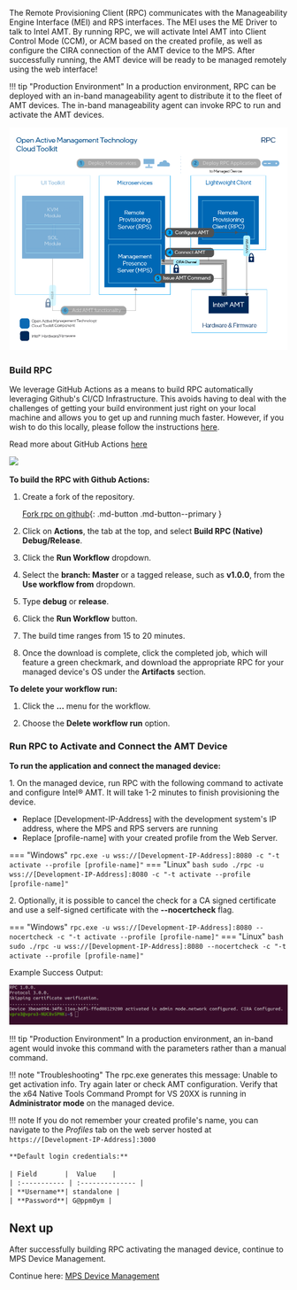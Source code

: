<!-- [![RPC](../assets/animations/forkandbuild.gif)](../assets/animations/forkandbuild.gif =500x) -->

The Remote Provisioning Client (RPC) communicates with the Manageability Engine Interface (MEI) and RPS interfaces. The MEI uses the ME Driver to talk to Intel AMT. By running RPC, we will activate Intel AMT into Client Control Mode (CCM), or ACM based on the created profile, as well as configure the CIRA connection of the AMT device to the MPS. After successfully running, the AMT device will be ready to be managed remotely using the web interface!

!!! tip "Production Environment"
        In a production environment, RPC can be deployed with an in-band manageability agent to distribute it to the fleet of AMT devices. The in-band manageability agent can invoke RPC to run and activate the AMT devices.

[![RPC](../assets/images/RPC_Overview.png)](../assets/images/RPC_Overview.png)

### Build RPC

We leverage GitHub Actions as a means to build RPC automatically leveraging Github's CI/CD Infrastructure. This avoids having to deal with the challenges of getting your build environment just right on your local machine and allows you to get up and running much faster. However, if you wish to do this locally, please follow the instructions [here](./buildRPC.md).

Read more about GitHub Actions [here](https://github.blog/2019-08-08-github-actions-now-supports-ci-cd/#:~:text=GitHub%20Actions%20is%20an%20API,every%20step%20along%20the%20way.)

<img src="../../assets/animations/forkandbuild.gif" width="500"  />

**To build the RPC with Github Actions:**

1. Create a fork of the repository.

    [Fork rpc on github](https://github.com/open-amt-cloud-toolkit/rpc/fork){: .md-button .md-button--primary }

2. Click on **Actions**, the tab at the top, and select **Build RPC (Native) Debug/Release**.

3. Click the **Run Workflow** dropdown. 

4. Select the **branch: Master** or a tagged release, such as **v1.0.0**, from the **Use workflow from** dropdown. 

5. Type **debug** or **release**.  

6. Click the **Run Workflow** button.

7. The build time ranges from 15 to 20 minutes.

8. Once the download is complete, click the completed job, which will feature a green checkmark, and download the appropriate RPC for your managed device's OS under the **Artifacts** section.

**To delete your workflow run:**

1. Click the **...** menu for the workflow. 

2. Choose the **Delete workflow run** option.

### Run RPC to Activate and Connect the AMT Device

**To run the application and connect the managed device:**

1\. On the managed device, run RPC with the following command to activate and configure Intel&reg; AMT. It will take 1-2 minutes to finish provisioning the device.

- Replace [Development-IP-Address] with the development system's IP address, where the MPS and RPS servers are running
- Replace [profile-name] with your created profile from the Web Server.


=== "Windows"
    ```
    rpc.exe -u wss://[Development-IP-Address]:8080 -c "-t activate --profile [profile-name]"
    ```
=== "Linux"
    ``` bash
    sudo ./rpc -u wss://[Development-IP-Address]:8080 -c "-t activate --profile [profile-name]"
    ```

2\. Optionally, it is possible to cancel the check for a CA signed certificate and use a self-signed certificate with the **--nocertcheck** flag. 

=== "Windows"
    ```
    rpc.exe -u wss://[Development-IP-Address]:8080 --nocertcheck -c "-t activate --profile [profile-name]"
    ```
=== "Linux"
    ``` bash
    sudo ./rpc -u wss://[Development-IP-Address]:8080 --nocertcheck -c "-t activate --profile [profile-name]"
    ```

Example Success Output:

[![RPC Success](../assets/images/RPC_Success.png)](../assets/images/RPC_Success.png)


!!! tip "Production Environment"
        In a production environment, an in-band agent would invoke this command with the parameters rather than a manual command.

!!! note "Troubleshooting"
        The rpc.exe generates this message:
                Unable to get activation info. Try again later or check AMT configuration.
        Verify that the x64 Native Tools Command Prompt for VS 20XX is running in **Administrator mode** on the managed device.
         
        
!!! note
    If you do not remember your created profile's name, you can navigate to the *Profiles* tab on the web server hosted at `https://[Development-IP-Address]:3000`

    **Default login credentials:**
    
    | Field       |  Value    |
    | :----------- | :-------------- |
    | **Username**| standalone |
    | **Password**| G@ppm0ym |


## Next up

After successfully building RPC activating the managed device, continue to MPS Device Management.

Continue here: [MPS Device Management](../General/manageDevice.md)
